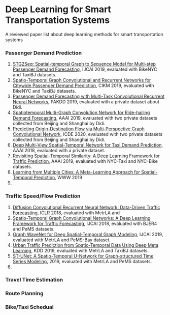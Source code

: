 # Deep Learning for Smart Transportation Systems
 A reviewed paper list about deep learning methods for smart transportation systems

### Passenger Demand Prediction

1. [STG2Seq: Spatial-temporal Graph to Sequence Model for Multi-step Passenger Demand Forecasting](https://www.ijcai.org/proceedings/2019/0274.pdf), IJCAI 2019, evaluated with BikeNYC and TaxiBJ datasets.
2. [Spatio-Temporal Graph Convolutional and Recurrent Networks for Citywide Passenger Demand Prediction](https://dl.acm.org/citation.cfm?id=3358097), CIKM 2019, evaluated with BikeNYC and TaxiBJ datasets.
3. [Passenger Demand Forecasting with Multi-Task Convolutional Recurrent Neural Networks](https://link.springer.com/chapter/10.1007/978-3-030-16145-3_3), PAKDD 2019, evaluated with a private dataset about Didi.
4. [Spatiotemporal Multi-Graph Convolution Network for Ride-hailing Demand Forecasting](http://www-scf.usc.edu/~yaguang/papers/aaai19_multi_graph_convolution.pdf), AAAI 2019, evaluated with two private datasets collected from Beijing and Shanghai by Didi.
5. [Predicting Origin-Destination Flow via Multi-Perspective Graph Convolutional Network](<https://drive.google.com/file/d/1lKaS3YlVB7TrY-iS_UFAk8MXJCfY6jJK/view>), ICDE 2020, evaluated with two private datasets collected from Beijing and Shanghai by Didi.
6. [Deep Multi-View Spatial-Temporal Network for Taxi Demand Prediction](<https://arxiv.org/abs/1802.08714>), AAAI 2018, evaluated with a private dataset.
7. [Revisiting Spatial-Temporal Similarity: A Deep Learning Framework for Traffic Prediction](<https://arxiv.org/abs/1803.01254>), AAAI 2019, evaluated with NYC-Taxi and NYC-Bike datasets.
8. [Learning from Multiple Cities: A Meta-Learning Approach for Spatial-Temporal Prediction](<https://arxiv.org/pdf/1901.08518.pdf>), WWW 2019
9. 

### Traffic Speed/Flow Prediction

1. [Diffusion Convolutional Recurrent Neural Network: Data-Driven Traffic Forecasting](https://arxiv.org/pdf/1707.01926.pdf), ICLR 2018, evaluated with MetrLA and 
2. [Spatio-Temporal Graph Convolutional Networks: A Deep Learning Framework for Traffic Forecasting](<https://arxiv.org/abs/1709.04875>), IJCAI 2018, evaluated with BJER4 and PeMS datasets.
3. [Graph WaveNet for Deep Spatial-Temporal Graph Modeling](<https://arxiv.org/abs/1906.00121>), IJCAI 2019, evaluated with MetrLA and PeMS-Bay dataset.
4. [Urban Traffic Prediction from Spatio-Temporal Data Using Deep Meta Learning](<https://dl.acm.org/citation.cfm?id=3330884>), KDD 2019, evaluated with MetrLA and TaxiBJ datasets.
5. [ST-UNet: A Spatio-Temporal U-Network for Graph-structured Time Series Modeling](<https://arxiv.org/abs/1903.05631>), 2019, evaluated with MetrLA and PeMS datasets.
6. 

### Travel Time Estimation

### Route Planning

### Bike/Taxi Schedual

### 


